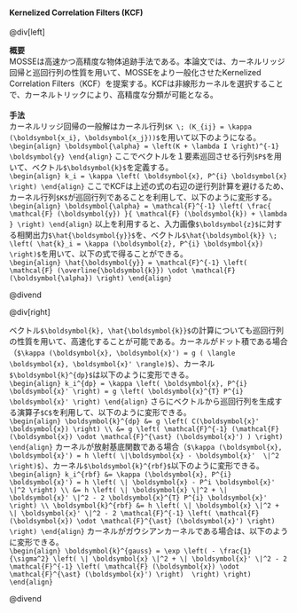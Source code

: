#### Kernelized Correlation Filters (KCF)

@div[left]

__概要__<br>
MOSSEは高速かつ高精度な物体追跡手法である。本論文では、カーネルリッジ回帰と巡回行列の性質を用いて、MOSSEをより一般化させたKernelized Correlation Filters（KCF）を提案する。KCFは非線形カーネルを選択することで、カーネルトリックにより、高精度な分類が可能となる。<br>
<br>
__手法__<br>
カーネルリッジ回帰の一般解はカーネル行列`$K \; (K_{ij} = \kappa (\boldsymbol{x_i}, \boldsymbol{x_j}))$`を用いて以下のようになる。<br>
`\begin{align} \boldsymbol{\alpha} = \left(K + \lambda I \right)^{-1} \boldsymbol{y} \end{align}`
ここでベクトルを１要素巡回させる行列`$P$`を用いて、ベクトル`$\boldsymbol{k}$`を定義する。<br>
`\begin{align} k_i = \kappa \left( \boldsymbol{x}, P^{i} \boldsymbol{x} \right) \end{align}`
ここでKCFは上述の式の右辺の逆行列計算を避けるため、カーネル行列`$K$`が巡回行列であることを利用して、以下のように変形する。<br>
`\begin{align} \boldsymbol{\alpha} = \mathcal{F}^{-1} \left( \frac{ \mathcal{F} (\boldsymbol{y}) }{ \mathcal{F} (\boldsymbol{k}) + \lambda } \right) \end{align}`
以上を利用すると、入力画像`$\boldsymbol{z}$`に対する相関出力`$\hat{\boldsymbol{y}}$`を、ベクトル`$\hat{\boldsymbol{k}} \; \left( \hat{k}_i = \kappa (\boldsymbol{z}, P^{i} \boldsymbol{x}) \right)$`を用いて、以下の式で得ることができる。<br>
`\begin{align} \hat{\boldsymbol{y}} = \mathcal{F}^{-1} \left( \mathcal{F} (\overline{\boldsymbol{k}}) \odot \mathcal{F} (\boldsymbol{\alpha}) \right) \end{align}`

@divend

@div[right]

ベクトル`$\boldsymbol{k}, \hat{\boldsymbol{k}}$`の計算についても巡回行列の性質を用いて、高速化することが可能である。カーネルがドット積である場合（`$\kappa (\boldsymbol{x}, \boldsymbol{x}') = g ( \langle \boldsymbol{x}, \boldsymbol{x}' \rangle)$`）、カーネル`$\boldsymbol{k}^{dp}$`は以下のように変形できる。<br>
`\begin{align} k_i^{dp} = \kappa \left( \boldsymbol{x}, P^{i} \boldsymbol{x}' \right) = g \left( \boldsymbol{x}^{T} P^{i} \boldsymbol{x}' \right) \end{align}`
さらにベクトルから巡回行列を生成する演算子`$C$`を利用して、以下のように変形できる。<br>
`\begin{align} \boldsymbol{k}^{dp} &= g \left( C(\boldsymbol{x}' \boldsymbol{x}) \right) \\ &= g \left( \mathcal{F}^{-1} (\mathcal{F} (\boldsymbol{x}) \odot \mathcal{F}^{\ast} (\boldsymbol{x}') ) \right) \end{align}`
カーネルが放射基底関数である場合（`$\kappa (\boldsymbol{x}, \boldsymbol{x}') = h \left( \|\boldsymbol{x} - \boldsymbol{x}'  \|^2 \right)$`）、カーネル`$\boldsymbol{k}^{rbf}$`以下のように変形できる。<br>
`\begin{align} k_i^{rbf} &= \kappa (\boldsymbol{x}, P^{i} \boldsymbol{x}') = h \left( \| \boldsymbol{x} - P^i \boldsymbol{x}' \|^2 \right) \\ &= h \left( \| \boldsymbol{x} \|^2 + \| \boldsymbol{x}' \|^2 - 2 \boldsymbol{x}^{T} P^{i} \boldsymbol{x}' \right) \\ \boldsymbol{k}^{rbf} &= h \left( \| \boldsymbol{x} \|^2 + \| \boldsymbol{x}' \|^2 - 2 \mathcal{F}^{-1} \left( \mathcal{F} (\boldsymbol{x}) \odot \mathcal{F}^{\ast} (\boldsymbol{x}') \right) \right) \end{align}`
カーネルがガウシアンカーネルである場合は、以下のように変形できる。<br>
`\begin{align} \boldsymbol{k}^{gauss} = \exp \left( - \frac{1}{\sigma^2} \left( \| \boldsymbol{x} \|^2 + \| \boldsymbol{x}' \|^2 - 2 \mathcal{F}^{-1} \left( \mathcal{F} (\boldsymbol{x}) \odot \mathcal{F}^{\ast} (\boldsymbol{x}') \right)  \right) \right) \end{align}`

@divend

